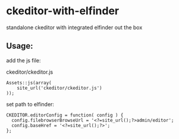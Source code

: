 # ckeditor-with-elfinder
standalone ckeditor with integrated elfinder out the box

## Usage:

add the js file:

ckeditor/ckeditor.js

````
Assets::js(array(
    site_url('ckeditor/ckeditor.js')
));
````

set path to elfinder:

````
CKEDITOR.editorConfig = function( config ) {
  config.filebrowserBrowseUrl = '<?=site_url();?>admin/editor';
  config.baseHref = '<?=site_url();?>';
};
````

